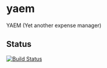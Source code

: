 # yaem
YAEM (Yet another expense manager)

## Status
[![Build Status](https://travis-ci.org/dfialho/yaem.svg?branch=develop)](https://travis-ci.org/dfialho/yaem)
